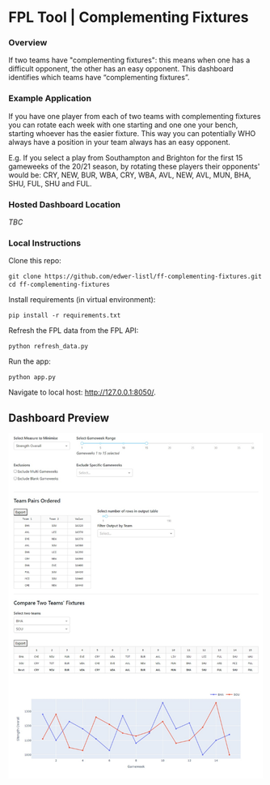 # FPL Tool | Complementing Fixtures

### Overview
If two teams have "complementing fixtures": this means when one has a difficult opponent, the other has an easy opponent. This dashboard identifies which teams have “complementing fixtures”.

### Example Application
If you have one player from each of two teams with complementing fixtures you can rotate each week with one starting and one one your bench, starting whoever has the easier fixture. This way you can potentially WHO always have a position in your team always has an easy opponent.

E.g. If you select a play from Southampton and Brighton for the first 15 gameweeks of the 20/21 season, by rotating these players their opponents' would be: CRY, NEW, BUR, WBA, CRY, WBA, AVL, NEW, AVL, MUN, BHA, SHU, FUL, SHU and FUL.


### Hosted Dashboard Location
*TBC*


### Local Instructions
Clone this repo:
```
git clone https://github.com/edwer-listl/ff-complementing-fixtures.git
cd ff-complementing-fixtures
```

Install requirements (in virtual environment):
```
pip install -r requirements.txt
```

Refresh the FPL data from the FPL API:
```
python refresh_data.py
```

Run the app:
```
python app.py
```

Navigate to local host: http://127.0.0.1:8050/.


## Dashboard Preview
![](assets/bha-sou-dash.jpg)


